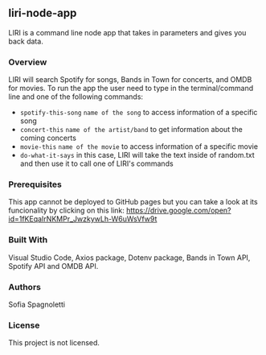 ## liri-node-app
LIRI is a command line node app that takes in parameters and gives you back data.

### Overview
LIRI will search Spotify for songs, Bands in Town for concerts, and OMDB for movies.
To run the app the user need to type in the terminal/command line <node liri.js> and one of the following commands:
- `spotify-this-song` `name of the song` to access information of a specific song
- `concert-this` `name of the artist/band` to get information about the coming concerts
- `movie-this` `name of the movie` to access information of a specific movie
- `do-what-it-says` in this case, LIRI will take the text inside of random.txt and then use it to call one of LIRI's commands

### Prerequisites
This app cannot be deployed to GitHub pages but you can take a look at its funcionality by clicking on this link: https://drive.google.com/open?id=1fKEqaIrNKMPr_JwzkywLh-W6uWsVfw9t

### Built With
Visual Studio Code, Axios package, Dotenv package, Bands in Town API, Spotify API and OMDB API.

### Authors
Sofia Spagnoletti

### License
This project is not licensed.

